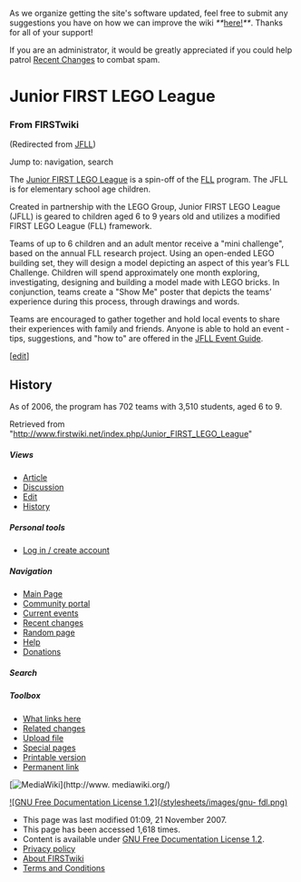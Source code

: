 As we organize getting the site's software updated, feel free to submit any
suggestions you have on how we can improve the wiki
_**_[here!](/index.php/User:Hallry/Suggestions "User:Hallry/Suggestions"
)_**_. Thanks for all of your support!

If you are an administrator, it would be greatly appreciated if you could help
patrol [Recent Changes](/index.php/Special:Recentchanges
"Special:Recentchanges" ) to combat spam.

# Junior FIRST LEGO League

### From FIRSTwiki

(Redirected from [JFLL](/index.php?title=JFLL&redirect=no "JFLL" ))

Jump to: navigation, search

The [Junior FIRST LEGO
League](http://www.firstlegoleague.org/default.aspx?pid=18130
"http://www.firstlegoleague.org/default.aspx?pid=18130" ) is a spin-off of the
[FLL](/index.php/FLL "FLL" ) program. The JFLL is for elementary school age
children.

Created in partnership with the LEGO Group, Junior FIRST LEGO League (JFLL) is
geared to children aged 6 to 9 years old and utilizes a modified FIRST LEGO
League (FLL) framework.

Teams of up to 6 children and an adult mentor receive a "mini challenge",
based on the annual FLL research project. Using an open-ended LEGO building
set, they will design a model depicting an aspect of this year’s FLL
Challenge. Children will spend approximately one month exploring,
investigating, designing and building a model made with LEGO bricks. In
conjunction, teams create a "Show Me" poster that depicts the teams’
experience during this process, through drawings and words.

Teams are encouraged to gather together and hold local events to share their
experiences with family and friends. Anyone is able to hold an event - tips,
suggestions, and "how to" are offered in the [JFLL Event
Guide](/index.php?title=JFLL_Event_Guide&action=edit "JFLL Event Guide" ).

[[edit](/index.php?title=Junior_FIRST_LEGO_League&action=edit&section=1 "Edit
section: History" )]

## History

As of 2006, the program has 702 teams with 3,510 students, aged 6 to 9.

Retrieved from "<http://www.firstwiki.net/index.php/Junior_FIRST_LEGO_League>"

##### Views

  * [Article](/index.php/Junior_FIRST_LEGO_League)
  * [Discussion](/index.php?title=Talk:Junior_FIRST_LEGO_League&action=edit)
  * [Edit](/index.php?title=Junior_FIRST_LEGO_League&action=edit)
  * [History](/index.php?title=Junior_FIRST_LEGO_League&action=history)

##### Personal tools

  * [Log in / create account](/index.php?title=Special:Userlogin&returnto=Junior_FIRST_LEGO_League)

[](/index.php/Main_Page "Main Page" )

##### Navigation

  * [Main Page](/index.php/Main_Page)
  * [Community portal](/index.php/FIRSTwiki:Community_portal)
  * [Current events](/index.php/Current_events)
  * [Recent changes](/index.php/Special:Recentchanges)
  * [Random page](/index.php/Special:Random)
  * [Help](/index.php/FIRSTwiki:Help)
  * [Donations](/index.php/FIRSTwiki:Site_support)

##### Search



##### Toolbox

  * [What links here](/index.php/Special:Whatlinkshere/Junior_FIRST_LEGO_League)
  * [Related changes](/index.php/Special:Recentchangeslinked/Junior_FIRST_LEGO_League)
  * [Upload file](/index.php/Special:Upload)
  * [Special pages](/index.php/Special:Specialpages)
  * [Printable version](/index.php?title=Junior_FIRST_LEGO_League&printable=yes)
  * [Permanent link](/index.php?title=Junior_FIRST_LEGO_League&oldid=64303)

[![MediaWiki](/skins/common/images/poweredby_mediawiki_88x31.png)](http://www.
mediawiki.org/)

[![GNU Free Documentation License 1.2](/stylesheets/images/gnu-
fdl.png)](http://www.gnu.org/copyleft/fdl.html)

  * This page was last modified 01:09, 21 November 2007.
  * This page has been accessed 1,618 times.
  * Content is available under [GNU Free Documentation License 1.2](http://www.gnu.org/copyleft/fdl.html "http://www.gnu.org/copyleft/fdl.html" ).
  * [Privacy policy](/index.php/FIRSTwiki:Privacy_policy "FIRSTwiki:Privacy policy" )
  * [About FIRSTwiki](/index.php/FIRSTwiki:About "FIRSTwiki:About" )
  * [Terms and Conditions](/index.php/FIRSTwiki:Terms_and_conditions "FIRSTwiki:Terms and conditions" )

